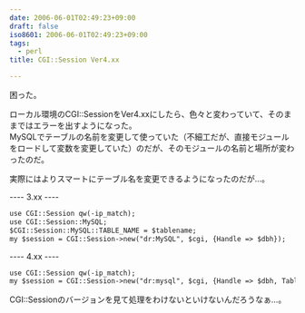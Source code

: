 ```yaml
---
date: 2006-06-01T02:49:23+09:00
draft: false
iso8601: 2006-06-01T02:49:23+09:00
tags:
  - perl
title: CGI::Session Ver4.xx

---
```


<div class="entry-body">
                                 <p>困った。</p>

<p>ローカル環境のCGI::SessionをVer4.xxにしたら、色々と変わっていて、そのままではエラーを出すようになった。<br />
MySQLでテーブルの名前を変更して使っていた（不細工だが、直接モジュールをロードして変数を変更していた）のだが、そのモジュールの名前と場所が変わったのだ。</p>

<p>実際にはよりスマートにテーブル名を変更できるようになったのだが…。</p>

<p>---- 3.xx ----</p>

```default
use CGI::Session qw(-ip_match);
use CGI::Session::MySQL;
$CGI::Session::MySQL::TABLE_NAME = $tablename;
my $session = CGI::Session->new("dr:MySQL", $cgi, {Handle => $dbh});
```

<p>---- 4.xx ----</p>

```default
use CGI::Session qw(-ip_match);
my $session = CGI::Session->new("dr:mysql", $cgi, {Handle => $dbh, TableName => $tablename});
```

<p>CGI::Sessionのバージョンを見て処理をわけないといけないんだろうなぁ…。</p>
                              </div>
    	